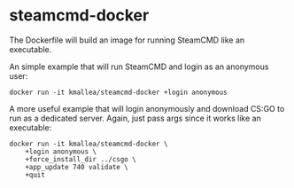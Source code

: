 # steamcmd-docker

The Dockerfile will build an image for running SteamCMD like an executable.

An simple example that will run SteamCMD and login as an anonymous user:

```
docker run -it kmallea/steamcmd-docker +login anonymous
```

A more useful example that will login anonymously and download CS:GO to run as a dedicated server. Again, just pass args since it works like an executable:

```
docker run -it kmallea/steamcmd-docker \
    +login anonymous \
    +force_install_dir ../csgo \
    +app_update 740 validate \
    +quit
```